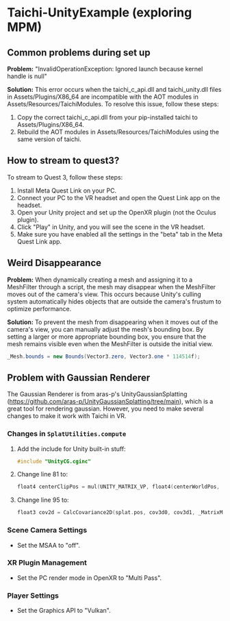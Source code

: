 # Taichi-UnityExample (exploring MPM)

## Common problems during set up

**Problem:** "InvalidOperationException: Ignored launch because kernel handle is null"

**Solution:** This error occurs when the taichi_c_api.dll and taichi_unity.dll files in Assets/Plugins/X86_64 are incompatible with the AOT modules in Assets/Resources/TaichiModules. To resolve this issue, follow these steps:
1. Copy the correct taichi_c_api.dll from your pip-installed taichi to Assets/Plugins/X86_64.
2. Rebuild the AOT modules in Assets/Resources/TaichiModules using the same version of taichi.

## How to stream to quest3?

To stream to Quest 3, follow these steps:
1. Install Meta Quest Link on your PC.
2. Connect your PC to the VR headset and open the Quest Link app on the headset.
3. Open your Unity project and set up the OpenXR plugin (not the Oculus plugin).
4. Click "Play" in Unity, and you will see the scene in the VR headset.
5. Make sure you have enabled all the settings in the "beta" tab in the Meta Quest Link app.

## Weird Disappearance

**Problem:** When dynamically creating a mesh and assigning it to a MeshFilter through a script, the mesh may disappear when the MeshFilter moves out of the camera's view. This occurs because Unity's culling system automatically hides objects that are outside the camera's frustum to optimize performance.

**Solution:** To prevent the mesh from disappearing when it moves out of the camera's view, you can manually adjust the mesh's bounding box. By setting a larger or more appropriate bounding box, you ensure that the mesh remains visible even when the MeshFilter is outside the initial view.

```csharp
_Mesh.bounds = new Bounds(Vector3.zero, Vector3.one * 114514f);
```

## Problem with Gaussian Renderer

The Gaussian Renderer is from aras-p's UnityGaussianSplatting (https://github.com/aras-p/UnityGaussianSplatting/tree/main), which is a great tool for rendering gaussian. However, you need to make several changes to make it work with Taichi in VR.

### Changes in `SplatUtilities.compute`

1. Add the include for Unity built-in stuff:
    ```c
    #include "UnityCG.cginc"
    ```

2. Change line 81 to:
    ```c
    float4 centerClipPos = mul(UNITY_MATRIX_VP, float4(centerWorldPos, 1));
    ```

3. Change line 95 to:
    ```c
    float3 cov2d = CalcCovariance2D(splat.pos, cov3d0, cov3d1, _MatrixMV, UNITY_MATRIX_P, _VecScreenParams);
    ```

### Scene Camera Settings

- Set the MSAA to "off".

### XR Plugin Management

- Set the PC render mode in OpenXR to "Multi Pass".

### Player Settings

- Set the Graphics API to "Vulkan".

